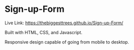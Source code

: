 # Sign-up-Form

Live Link: https://thebiggesttrees.github.io/Sign-up-Form/

Built with HTML, CSS, and Javascript.

Responsive design capable of going from mobile to desktop.

